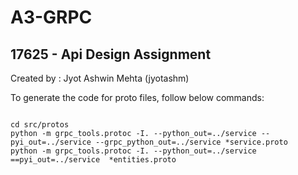 # A3-GRPC
## 17625 - Api Design Assignment
Created by : Jyot Ashwin Mehta (jyotashm)

To generate the code for proto files, follow below commands:

```shell

cd src/protos
python -m grpc_tools.protoc -I. --python_out=../service --pyi_out=../service --grpc_python_out=../service *service.proto
python -m grpc_tools.protoc -I. --python_out=../service ==pyi_out=../service  *entities.proto
```

